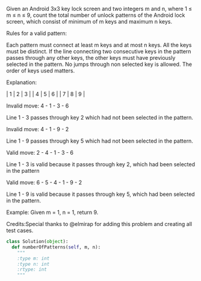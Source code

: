 
Given an Android 3x3 key lock screen and two integers m and n, where  1 &le; m &le; n &le; 9, count the total number of unlock patterns of the Android lock screen, which consist of minimum of m keys and maximum n keys.

Rules for a valid pattern:

Each pattern must connect at least m keys and at most n keys.
All the keys must be distinct.
If the line connecting two consecutive keys in the pattern passes through any other keys, the other keys must have previously selected in the pattern. No jumps through non selected key is allowed.
The order of keys used matters.





Explanation:

| 1 | 2 | 3 |
| 4 | 5 | 6 |
| 7 | 8 | 9 |



Invalid move: 4 - 1 - 3 - 6 

Line  1 - 3 passes through key 2 which had not been selected in the pattern.

Invalid move: 4 - 1 - 9 - 2

Line  1 - 9 passes through key 5 which had not been selected in the pattern.

Valid move: 2 - 4 - 1 - 3 - 6

Line 1 - 3 is valid because it passes through key 2, which had been selected in the pattern

Valid move: 6 - 5 - 4 - 1 - 9 - 2

Line 1 - 9 is valid because it passes through key 5, which had been selected in the pattern.

Example:
Given m = 1, n = 1, return 9.


Credits:Special thanks to @elmirap for adding this problem and creating all test cases.


```python
class Solution(object):
  def numberOfPatterns(self, m, n):
    """
    :type m: int
    :type n: int
    :rtype: int
    """
```
